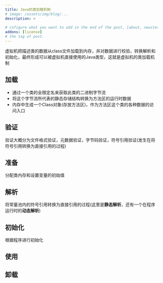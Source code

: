 ```yaml
---
title: Java的类加载机制
# image: /assets/img/blog/...
description: >
  
# cofigure what you want to add in the end of the post, [about, newsletter, related, random, license]
addons: [license]
# the tag of post.
---
```


虚拟机把描述类的数据从class文件加载到内存，并对数据进行校验，转换解析和初始化，最终形成可以被虚拟机直接使用的Java类型，这就是虚拟机的类加载机制

## 加载

* 通过一个类的全限定名来获取此类的二进制字节流
* 将这个字节流所代表的静态存储结构转换为方法区的运行时数据
* 内存中生成一个Class对象(存放方法区)，作为方法区这个类的各种数据的访问入口

## 验证
验证大概分为文件格式验证，元数据验证，字节码验证，符号引用验证(发生在将符号引用转换为直接引用的过程)
## 准备
分配类内存和设置变量的初始值
## 解析
将常量池内的符号引用转换为直接引用的过程(这里是**静态解析**，还有一个在程序运行时的**动态解析**)
## 初始化
根据程序进行初始化
## 使用

## 卸载